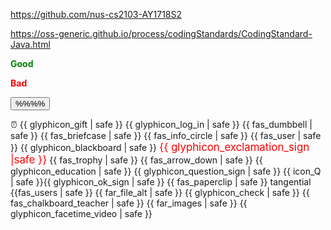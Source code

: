 <span id="common_org">https://github.com/nus-cs2103-AY1718S2</span>

<span id="java_coding_standard">https://oss-generic.github.io/process/codingStandards/CodingStandard-Java.html</span>

<span id="good"><font color="green">**<span class="glyphicon glyphicon-thumbs-up" aria-hidden="true"></span> Good**</font></span>

<span id="bad"><font color="red">**<span class="glyphicon glyphicon-thumbs-down" aria-hidden="true"></span> Bad**</font></span>

<span id="outcomes">
<button type="button" class="btn btn-default btn-sm" aria-label="Left Align"><md>%%<include src="text.md#outcomes" inline />%%</md></button><p/>
</span>

<span id="icon_deadline">:alarm_clock:</span>
<span id="icon_example">{{ glyphicon_gift | safe }}</span>
<span id="icon_embedding">{{ glyphicon_log_in | safe }}</span>
<span id="icon_exercise">{{ fas_dumbbell | safe }}</span>
<span id="icon_evidence">{{ fas_briefcase | safe }}</span>
<span id="icon_info">{{ fas_info_circle | safe }}</span>
<span id="icon_individual">{{ fas_user | safe }}</span>
<span id="icon_lecture">{{ glyphicon_blackboard | safe }}</span>
<span id="icon_important_big_red"><font color="red"><big>{{ glyphicon_exclamation_sign |safe }}</big></font></span>
<span id="icon_outcome">{{ fas_trophy | safe }}</span>
<span id="icon_output">{{ fas_arrow_down | safe }}</span>
<span id="icon_prereq">{{ glyphicon_education | safe }}</span>
<span id="icon_Q">{{ glyphicon_question_sign | safe }}</span>
<span id="icon_Q_A">{{ icon_Q | safe }}{{ glyphicon_ok_sign | safe }}</span>
<span id="icon_resource">{{ fas_paperclip | safe }}</span>
<span id="icon_tangential"><span class='badge badge-pill badge-secondary'>tangential</span></span>
<span id="icon_team">{{fas_users | safe }}</span>
<span id="icon_text">{{ far_file_alt | safe }}</span>
<span id="icon_todo">{{ glyphicon_check | safe }}</span>
<span id="icon_tutorial">{{ fas_chalkboard_teacher | safe }}</span>
<span id="icon_slides">{{ far_images | safe }}</span>
<span id="icon_video">{{ glyphicon_facetime_video | safe }}</span>

